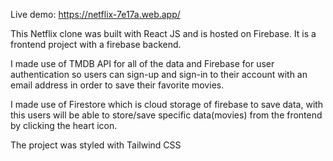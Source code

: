 Live demo: https://netflix-7e17a.web.app/

This Netflix clone was built with React JS and is hosted on Firebase. It is a frontend project with a firebase backend.

I made use of TMDB API for all of the data and Firebase for user authentication so users can sign-up and sign-in to their account with an email address in order to save their favorite movies.

I made use of Firestore which is cloud storage of firebase to save data, with this users will be able to store/save specific data(movies) from the frontend by clicking the heart icon.

The project was styled with Tailwind CSS
